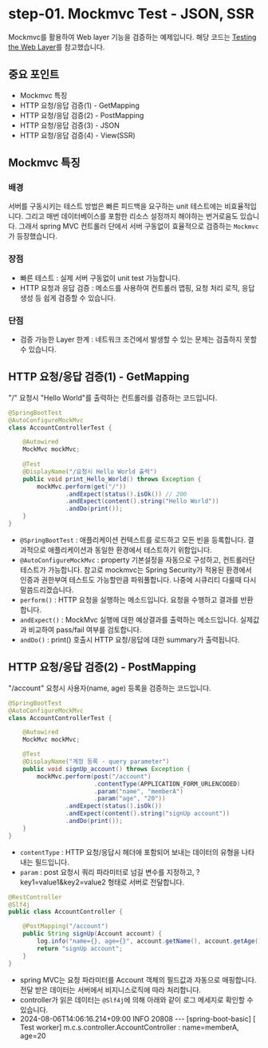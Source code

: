 # step-01. Mockmvc Test - JSON, SSR
Mockmvc를 활용하여 Web layer 기능을 검증하는 예제입니다. 해당 코드는 [Testing the Web Layer](https://spring.io/guides/gs/testing-web)를 참고했습니다.

## 중요 포인트
* Mockmvc 특징
* HTTP 요청/응답 검증(1) - GetMapping
* HTTP 요청/응답 검증(2) - PostMapping
* HTTP 요청/응답 검증(3) - JSON
* HTTP 요청/응답 검증(4) - View(SSR)

## Mockmvc 특징
### 배경
서버를 구동시키는 테스트 방법은 빠른 피드백을 요구하는 unit 테스트에는 비효율적입니다. 그리고 매번 데이터베이스를 포함한 리소스 설정까지 해야하는 번거로움도 있습니다. 그래서 spring MVC 컨트롤러 단에서 서버 구동없이 효율적으로 검증하는 `Mockmvc`가 등장했습니다.

### 장점
* 빠른 테스트 : 실제 서버 구동없이 unit test 가능합니다.
* HTTP 요청과 응답 검증 : 메소드를 사용하여 컨트롤러 맵핑, 요청 처리 로직, 응답 생성 등 쉽게 검증할 수 있습니다.

### 단점
* 검증 가능한 Layer 한계 : 네트워크 조건에서 발생할 수 있는 문제는 검출하지 못할 수 있습니다.

## HTTP 요청/응답 검증(1) - GetMapping
"/" 요청시 "Hello World"를 출력하는 컨트롤러를 검증하는 코드입니다.
```java
@SpringBootTest
@AutoConfigureMockMvc
class AccountControllerTest {

    @Autowired
    MockMvc mockMvc;
    
    @Test
    @DisplayName("/요청시 Hello World 출력")
    public void print_Hello_World() throws Exception {
        mockMvc.perform(get("/")) 
                .andExpect(status().isOk()) // 200
                .andExpect(content().string("Hello World")) 
                .andDo(print());
    }
}
```
* `@SpringBootTest` : 애플리케이션 컨텍스트를 로드하고 모든 빈을 등록합니다. 결과적으로 애플리케이션과 동일한 환경에서 테스트하기 위함입니다.
* `@AutoConfigureMockMvc` : property 기본설정을 자동으로 구성하고, 컨트롤러단 테스트가 가능합니다. 참고로 mockmvc는 Spring Security가 적용된 환경에서 인증과 권한부여 테스트도 가능할만큼 파워풀합니다. 나중에 시큐리티 다룰때 다시 말씀드리겠습니다.
* `perform()` : HTTP 요청을 실행하는 메소드입니다. 요청을 수행하고 결과를 반환합니다.
* `andExpect()` : MockMvc 실행에 대한 예상결과를 출력하는 메소드입니다. 실제값과 비교하여 pass/fail 여부를 검토합니다.
* `andDo()` : print() 호출시 HTTP 요청/응답에 대한 summary가 출력됩니다.

## HTTP 요청/응답 검증(2) - PostMapping
"/account" 요청시 사용자(name, age) 등록을 검증하는 코드입니다.
```java
@SpringBootTest
@AutoConfigureMockMvc
class AccountControllerTest {

    @Autowired
    MockMvc mockMvc;

    @Test
    @DisplayName("계정 등록 - query parameter")
    public void signUp_account() throws Exception {
        mockMvc.perform(post("/account")
                        .contentType(APPLICATION_FORM_URLENCODED)
                        .param("name", "memberA")
                        .param("age", "20"))
                .andExpect(status().isOk())
                .andExpect(content().string("signUp account"))
                .andDo(print());
    }
}
```
* `contentType` : HTTP 요청/응답시 헤더에 포함되어 보내는 데이터의 유형을 나타내는 필드입니다.
* `param` : post 요청시 쿼리 파라미터로 넘길 변수를 지정하고, ?key1=value1&key2=value2 형태로 서버로 전달합니다.

```java
@RestController
@Slf4j
public class AccountController {

    @PostMapping("/account")
    public String signUp(Account account) {
        log.info("name={}, age={}", account.getName(), account.getAge());
        return "signUp account";
    }
}
```
* spring MVC는 요청 파라미터를 Account 객체의 필드값과 자동으로 매핑합니다. 전달 받은 데이터는 서버에서 비지니스로직에 따라 처리합니다.
* controller가 읽은 데이터는 `@Slf4j`에 의해 아래와 같이 로그 메세지로 확인할 수 있습니다. 
* 2024-08-06T14:06:16.214+09:00  INFO 20808 --- [spring-boot-basic] [    Test worker] m.c.s.controller.AccountController       : name=memberA, age=20
